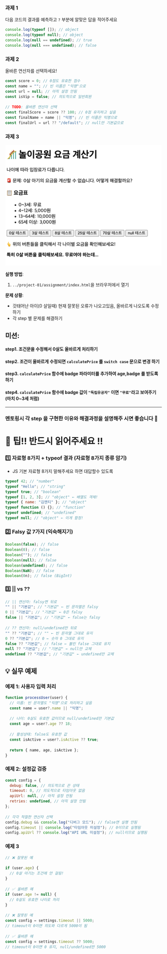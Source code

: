 ### 과제 1

다음 코드의 결과를 예측하고 `?` 부분에 알맞은 답을 적어주세요

```javascript
console.log(typeof []); // object
console.log(typeof null); // object
console.log(null == undefined); // true
console.log(null === undefined); // false
```

### 과제 2

올바른 연산자를 선택하세요!

```javascript
const score = 0; // 0점도 유효한 점수
const name = ""; // 빈 이름은 "익명"으로
const url = null; // 아직 설정 안됨
const isVip = false; // 의도적으로 일반회원

// TODO: 올바른 연산자 선택
const finalScore = score ?? 100; // 0점 유지하고 싶음
const finalName = name || "익명"; // 빈 이름은 익명으로
const finalUrl = url ?? "/default"; // null만 기본값으로
```

### 과제 3

![img.png](img.png)

**실행 방법**:

1. `../project-01/assignment/index.html`을 브라우저에서 열기

**문제 상황**:

- 갓태어난 아이(0 살일때) 현재 잘못된 오류가 나오고있음, 올바르게 나오도록 수정하기
- 각 step 별 문제를 해결하기

## **미션**:

#### step1. 조건문을 수정해서 0살도 올바르게 처리하기

#### step2. 조건이 올바르게 수정되면 `calculatePrice` 를 `switch case` 문으로 변경 하기

#### step3. `calculatePrice` 함수에 badge 파라미터를 추가하여 age,badge 를 받도록하기

#### step4. `calculatePrice` 함수에 badge 값이 `"독립유공자"` 이면 `"무료"`라고 보여주기 (마치 0~3세 처럼)

---

### 멘토링시 각 step 을 구현한 이유와 해결과정을 설명해주 시면 좋습니다 🤡

# 🤡 팁!! 반드시 읽어주세요 !!

### 1️⃣ 자료형 8가지 + typeof 결과 (자료형 8가지 종류 암기)

- JS 기본 자료형 8가지 말해주세요 하면 대답할수 있도록

```javascript
typeof 42; // "number"
typeof "Hello"; // "string"
typeof true; // "boolean"
typeof [1, 2, 3]; // "object" ← 배열도 객체!
typeof { name: "김멘티" }; // "object"
typeof function () {}; // "function"
typeof undefined; // "undefined"
typeof null; // "object" ← 이게 함정!
```

### 2️⃣ Falsy 값 7가지 (익숙해지기)

```javascript
Boolean(false); // false
Boolean(0); // false
Boolean(""); // false
Boolean(null); // false
Boolean(undefined); // false
Boolean(NaN); // false
Boolean(0n); // false (BigInt)
```

### 3️⃣ || vs ??

```javascript
// || 연산자: falsy면 뒤로
"" || "기본값"; // "기본값" ← 빈 문자열은 falsy
0 || "기본값"; // "기본값" ← 0은 falsy
false || "기본값"; // "기본값" ← false는 falsy

// ?? 연산자: null/undefined만 뒤로
"" ?? "기본값"; // "" ← 빈 문자열 그대로 유지
0 ?? "기본값"; // 0 ← 숫자 0 그대로 유지
false ?? "기본값"; // false ← 불린 false 그대로 유지
null ?? "기본값"; // "기본값" ← null만 교체
undefined ?? "기본값"; // "기본값" ← undefined만 교체
```

## 💡 실무 예제

### 예제 1: 사용자 입력 처리

```javascript
function processUser(user) {
  // 이름: 빈 문자열도 "익명"으로 처리하고 싶음
  const name = user?.name || "익명";

  // 나이: 0살도 유효한 값이므로 null/undefined만 기본값
  const age = user?.age ?? 18;

  // 활성상태: false도 유효한 값
  const isActive = user?.isActive ?? true;

  return { name, age, isActive };
}
```

### 예제 2: 설정값 검증

```javascript
const config = {
  debug: false, // 의도적으로 끈 상태
  timeout: 0, // 의도적으로 타임아웃 없음
  apiUrl: null, // 아직 설정 안됨
  retries: undefined, // 아직 설정 안됨
};

// 각각 적절한 연산자 선택
config.debug && console.log("디버그 모드"); // false면 실행 안됨
config.timeout || console.log("타임아웃 미설정"); // 0이므로 실행됨
config.apiUrl ?? console.log("API URL 미설정"); // null이므로 실행됨
```

### 예제 3

```javascript
// ❌ 잘못된 예

if (user.age) {
  // 0살 아기는 조건에 안 걸림!
}

// ✅ 올바른 예
if (user.age != null) {
  // 0살도 유효한 나이로 처리
}

// ❌ 잘못된 예
const config = settings.timeout || 5000;
// timeout이 0이면 의도와 다르게 5000이 됨

// ✅ 올바른 예
const config = settings.timeout ?? 5000;
// timeout이 0이면 0 유지, null/undefined만 5000
```
